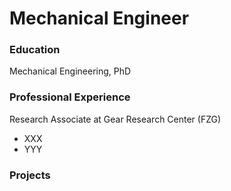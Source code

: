 # Mechanical Engineer

### Education
Mechanical Engineering, PhD

### Professional Experience
Research Associate at Gear Research Center (FZG)
- XXX
- YYY

### Projects

